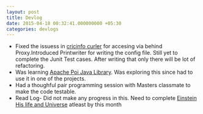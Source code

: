 ```yaml
---
layout: post
title: Devlog
date: 2015-04-18 00:32:41.000000000 +05:30
categories: devlogs
---
```




* Fixed the issuess in  [cricinfo curler](https://github.com/balaaagi/CricInfoCurler) for accesing via behind Proxy.Introduced Printwriter for writing the config file. Still yet to complete the Junit Test cases. After writing that only there will be lot of refactoring.
* Was learning [Apache Poi Java Library](https://poi.apache.org/apidocs/). Was exploring this since had to use it in one of the projects.
* Had a thoughful pair programming session with Masters classmate to make the code testable.
* Read Log- Did not make any progress in this. Need to complete [Einstein His life and Universe](http://www.amazon.in/Einstein-Life-Universe-Walter-Isaacson/dp/1847390544?tag=googinhydr18418-21&kpid=1847390544&tag=googinkenshoo-21&ascsubtag=62ac0fb8-b32f-4448-cb95-0000061e01c1) atleast by this month
